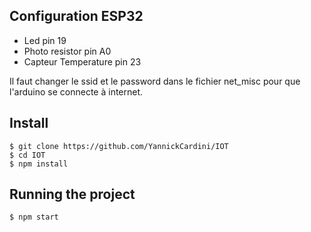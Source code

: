 ## Configuration ESP32

   - Led pin 19
   - Photo resistor pin A0
   - Capteur Temperature  pin 23
   
   Il faut changer le ssid et le password dans le fichier net_misc pour que l'arduino se connecte à internet.

## Install

    $ git clone https://github.com/YannickCardini/IOT
    $ cd IOT
    $ npm install

## Running the project

    $ npm start


